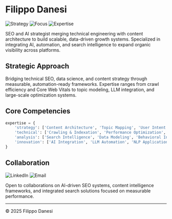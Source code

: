 # Filippo Danesi
![Strategy](https://img.shields.io/badge/Strategy-SEO%20|%20Content-000?style=flat-square)
![Focus](https://img.shields.io/badge/Focus-AI%20|%20Technology-111?style=flat-square)
![Expertise](https://img.shields.io/badge/Expertise-Search%20|%20Analytics-222?style=flat-square)

SEO and AI strategist merging technical engineering with content architecture to build scalable, data-driven growth systems. Specialized in integrating AI, automation, and search intelligence to expand organic visibility across platforms.

## Strategic Approach
Bridging technical SEO, data science, and content strategy through measurable, automation-ready frameworks. Expertise ranges from crawl efficiency and Core Web Vitals to topic modeling, LLM integration, and large-scale optimization systems.

## Core Competencies
```python
expertise = {
    'strategy': ['Content Architecture', 'Topic Mapping', 'User Intent Modeling'],
    'technical': ['Crawling & Indexation', 'Performance Optimization', 'Core Web Vitals'],
    'analysis': ['Search Intelligence', 'Data Modeling', 'Behavioral Insights'],
    'innovation': ['AI Integration', 'LLM Automation', 'NLP Applications']
}
```

## Collaboration
![LinkedIn](https://img.shields.io/badge/LinkedIn-000?style=flat-square)
![Email](https://img.shields.io/badge/Email-111?style=flat-square)

Open to collaborations on AI-driven SEO systems, content intelligence frameworks, and integrated search solutions focused on measurable performance.

---
© 2025 Filippo Danesi

